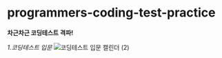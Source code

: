 # programmers-coding-test-practice
**차근차근 코딩테스트 격파!**

_1.코딩테스트 입문_
![코딩테스트 입문 캘린더 (2)](https://user-images.githubusercontent.com/91243651/211200458-431895ab-fab2-4962-85c4-8e633e833ff1.png)


